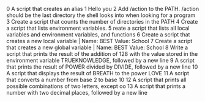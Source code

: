 0 A script that creates an alias
1 Hello you 
2 Add /action to the PATH. /action should be the last directory the shell looks into when looking for a program
3 Create a script that counts the number of directories in the PATH
4 Create a script that lists environment variables.
5 reate a script that lists all local variables and environment variables, and functions
6 Create a script that creates a new local variable | Name: BEST Value: School
7 Create a script that creates a new global variable | Name: BEST Value: School
8 Write a script that prints the result of the addition of 128 with the value stored in the environment variable TRUEKNOWLEDGE, followed by a new line
9 A script that prints the result of POWER divided by DIVIDE, followed by a new line
10 A script that displays the result of BREATH to the power LOVE
11 A script that converts a number from base 2 to base 10
12 A script that prints all possible combinations of two letters, except oo
13 A script that prints a number with two decimal places, followed by a new line
